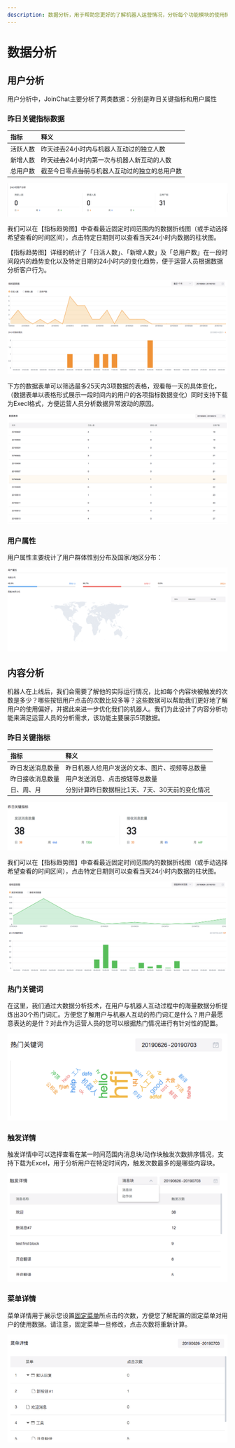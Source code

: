 ```yaml
---
description: 数据分析，用于帮助您更好的了解机器人运营情况，分析每个功能模块的使用情况，辅助进行相关流程及转化的改进。
---
```


# 数据分析

## 用户分析

用户分析中，JoinChat主要分析了两类数据：分别是昨日关键指标和用户属性

### 昨日关键指标数据

| 指标 | 释义 |
| :--- | :--- |
| 活跃人数 | 昨天~~过去~~24小时内与机器人互动过的独立人数 |
| 新增人数 | 昨天~~过去~~24小时内第一次与机器人新互动的人数 |
| 总用户数 | 截至今日零点~~当前~~与机器人互动过的独立的总用户数 |

![&#x8FC7;&#x53BB;24&#x5C0F;&#x65F6;](../.gitbook/assets/image%20%2832%29.png)

我们可以在【指标趋势图】中查看最近固定时间范围内的数据折线图（或手动选择希望查看的时间区间），点击特定日期则可以查看当天24小时内数据的柱状图。

【指标趋势图】详细的统计了「日活人数」、「新增人数」及「总用户数」在一段时间段内的趋势变化以及特定日期的24小时内的变化趋势，便于运营人员根据数据分析客户行为。

![&#x6307;&#x6807;&#x8D8B;&#x52BF;](../.gitbook/assets/image%20%2889%29.png)

下方的数据表单可以筛选最多25天内3项数据的表格，观看每一天的具体变化，（数据表单以表格形式展示一段时间内的用户的各项指标数据变化）同时支持下载为Execl格式，方便运营人员分析数据异常波动的原因。

![&#x6570;&#x636E;&#x8868;&#x5355;](../.gitbook/assets/image%20%2827%29.png)

### 用户属性

用户属性主要统计了用户群体性别分布及国家/地区分布：

![&#x7528;&#x6237;&#x5C5E;&#x6027;](../.gitbook/assets/image%20%2893%29.png)

## 内容分析

机器人在上线后，我们会需要了解他的实际运行情况，比如每个内容块被触发的次数是多少？哪些按钮用户点击的次数比较多等？这些数据可以帮助我们更好地了解用户的使用偏好，并据此来进一步优化我们的机器人。我们为此设计了内容分析功能来满足运营人员的分析需求，该功能主要展示5项数据。

### 昨日关键指标

| 指标 | 释义 |
| :--- | :--- |
| 昨日发送消息数量 | 昨日机器人给用户发送的文本、图片、视频等总数量 |
| 昨日接收消息数量 | 用户发送消息、点击按钮等总数量 |
| 日、周、月 | 分别计算昨日数据相比1天、7天、30天前的变化情况 |

![&#x6628;&#x65E5;&#x5173;&#x952E;&#x6307;&#x6807;](../.gitbook/assets/image%20%28106%29.png)

我们可以在【指标趋势图】中查看最近固定时间范围内的数据折线图（或手动选择希望查看的时间区间），点击特定日期则可以查看当天24小时内数据的柱状图。

![&#x6307;&#x6807;&#x8D8B;&#x52BF;&#x56FE;](../.gitbook/assets/image%20%2887%29.png)

### 热门关键词

在这里，我们通过大数据分析技术，在用户与机器人互动过程中的海量数据分析提炼出30个热门词汇。方便您了解用户与机器人互动的热门词汇是什么？用户最愿意表达的是什？对此作为运营人员的您可以根据热门情况进行有针对性的配置。

![&#x70ED;&#x95E8;&#x5173;&#x952E;&#x8BCD;](../.gitbook/assets/image%20%2853%29.png)

### 触发详情

触发详情中可以选择查看在某一时间范围内消息块/动作块触发次数排序情况，支持下载为Excel，用于分析用户在特定时间内，触发次数最多的是哪些内容块。

![&#x89E6;&#x53D1;&#x8BE6;&#x60C5;](../.gitbook/assets/image%20%28161%29.png)

### 菜单详情

菜单详情用于展示您设置[固定菜单](zi-dong-hui-fu/gu-ding-cai-dan.md)所点击的次数，方便您了解配置的固定菜单对用户的使用数据。请注意，固定菜单一旦修改，点击次数将重新计算。

![&#x56FA;&#x5B9A;&#x83DC;&#x5355;](../.gitbook/assets/image%20%2841%29.png)



